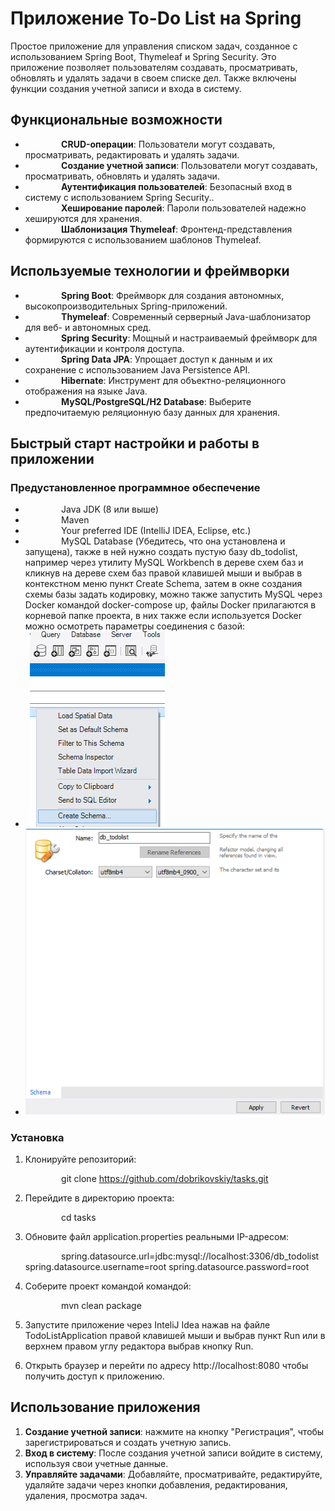 # **Приложение To-Do List на Spring**
Простое приложение для управления списком задач, созданное с использованием Spring Boot, Thymeleaf и Spring Security. Это приложение позволяет пользователям создавать, просматривать, обновлять и удалять задачи в своем списке дел. Также включены функции создания учетной записи и входа в систему.
## **Функциональные возможности**
- `        `**CRUD-операции**: Пользователи могут создавать, просматривать, редактировать и удалять задачи.
- `        `**Создание учетной записи**: Пользователи могут создавать, просматривать, обновлять и удалять задачи.
- `        `**Аутентификация пользователей**: Безопасный вход в систему с использованием Spring Security..
- `        `**Хеширование паролей**: Пароли пользователей надежно хешируются для хранения.
- `        `**Шаблонизация Thymeleaf**: Фронтенд-представления формируются с использованием шаблонов Thymeleaf.
## **Используемые технологии и фреймворки**
- `        `**Spring Boot**: Фреймворк для создания автономных, высокопроизводительных Spring-приложений.
- `        `**Thymeleaf**: Современный серверный Java-шаблонизатор для веб- и автономных сред.
- `        `**Spring Security**: Мощный и настраиваемый фреймворк для аутентификации и контроля доступа.
- `        `**Spring Data JPA**: Упрощает доступ к данным и их сохранение с использованием Java Persistence API.
- `        `**Hibernate**: Инструмент для объектно-реляционного отображения на языке Java.
- `        `**MySQL/PostgreSQL/H2 Database**: Выберите предпочитаемую реляционную базу данных для хранения.
## **Быстрый старт настройки и работы в приложении**
### **Предустановленное программное обеспечение**
- `        `Java JDK (8 или выше)
- `        `Maven
- `        `Your preferred IDE (IntelliJ IDEA, Eclipse, etc.)
- `        `MySQL Database (Убедитесь, что она установлена и запущена), также в ней нужно создать пустую базу db\_todolist, например через утилиту MySQL Workbench в дереве схем баз и кликнув на дереве схем баз правой клавишей мыши и выбрав в контекстном меню пункт Create Schema, затем в окне создания схемы базы задать кодировку, можно также запустить MySQL через Docker командой docker-compose up, файлы Docker прилагаются в корневой папке проекта, в них также если используется Docker можно осмотреть параметры соединения с базой:
- ` `![](001.png)
- ![](002.png)
### **Установка** 
1. Клонируйте репозиторий:

   `        `git clone https://github.com/dobrikovskiy/tasks.git
2. Перейдите в директорию проекта:

   `        `cd tasks
3. Обновите файл application.properties реальными IP-адресом:

   `        `spring.datasource.url=jdbc:mysql://localhost:3306/db\_todolist
   spring.datasource.username=root
   spring.datasource.password=root
4. Соберите проект командой командой:

   `        `mvn clean package
5. Запустите приложение через InteliJ Idea нажав на файле TodoListApplication правой клавишей мыши и выбрав пункт Run или в верхнем правом углу редактора выбрав кнопку Run.
5. Открыть браузер и перейти по адресу http://localhost:8080 чтобы получить доступ к приложению.
## **Использование приложения**
1. **Создание учетной записи**: нажмите на кнопку "Регистрация", чтобы зарегистрироваться и создать учетную запись.
1. **Вход в систему**: После создания учетной записи войдите в систему, используя свои учетные данные.
1. **Управляйте задачами**: Добавляйте, просматривайте, редактируйте, удаляйте задачи через кнопки добавления, редактирования, удаления, просмотра задач.
